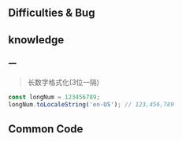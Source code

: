 ## Difficulties & Bug

## knowledge

### 一

> 长数字格式化(3位一隔)

```javascript
const longNum = 123456789;
longNum.toLocaleString('en-US'); // 123,456,789
```

## Common Code